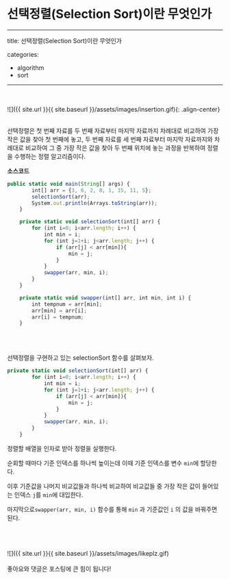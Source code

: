 # 선택정렬(Selection Sort)이란 무엇인가

---

title: 선택정렬(Selection Sort)이란 무엇인가

categories:

- algorithm
- sort

---

<br><br>
![]({{ site.url }}{{ site.baseurl }}/assets/images/insertion.gif){: .align-center}
<br><br>

선택정렬은 첫 번째 자료를 두 번째 자료부터 마지막 자료까지 차례대로 비교하여 가장 작은 값을 찾아 첫 번째에 놓고, 두 번째 자료를 세 번째 자료부터 마지막 자료까지와 차례대로 비교하여 그 중 가장 작은 값을 찾아 두 번째 위치에 놓는 과정을 반복하여 정렬을 수행하는 정렬 알고리즘이다.

**소스코드**

```jsx
public static void main(String[] args) {
        int[] arr = {3, 6, 2, 8, 1, 15, 11, 5};
        selectionSort(arr);
        System.out.println(Arrays.toString(arr));
    }

    private static void selectionSort(int[] arr) {
        for (int i=0; i<arr.length; i++) {
            int min = i;
            for (int j=1+i; j<arr.length; j++) {
                if (arr[j] < arr[min]){
                    min = j;
                }
            }
            swapper(arr, min, i);
        }
    }

    private static void swapper(int[] arr, int min, int i) {
        int tempnum = arr[min];
        arr[min] = arr[i];
        arr[i] = tempnum;
    }
```

<br><br>

선택정렬을 구현하고 있는 selectionSort 함수를 살펴보자.

```jsx
private static void selectionSort(int[] arr) {
        for (int i=0; i<arr.length; i++) {
            int min = i;
            for (int j=1+i; j<arr.length; j++) {
                if (arr[j] < arr[min]){
                    min = j;
                }
            }
            swapper(arr, min, i);
        }
    }
```

정렬할 배열을 인자로 받아 정렬을 실행한다.

순회할 때마다 기준 인덱스를 하나씩 높이는데 이때 기준 인덱스를 변수 `min`에 할당한다.

이후 기준값을 나머지 비교값들과 하나씩 비교하여 비교값들 중 가장 작은 값이 들어있는 인덱스 `j`를 `min`에 대입한다. 

마지막으로`swapper(arr, min, i)` 함수를 통해 `min` 과 기준값인 `i` 의 값을 바꿔주면 된다.

<br><br><br>
![]({{ site.url }}{{ site.baseurl }}/assets/images/likeplz.gif)<br><br>
좋아요와 댓글은 포스팅에 큰 힘이 됩니다!